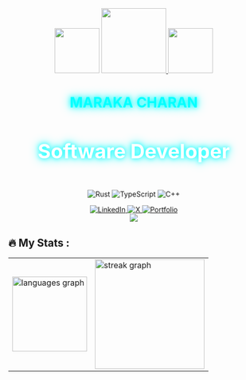 <div align="center">
   <img height="90" src="https://media.giphy.com/media/v1.Y2lkPTc5MGI3NjExMG1nMzg3cmphZ3J2eXh2ank3ZTc3aDRqbGFtY2tsMnIyOTVqaGFucyZlcD12MV9naWZzX3NlYXJjaCZjdD1n/IThjAlJnD9WNO/giphy.gif" />
    <a href="https://github.com/MARKASCHARAN">
    <img height="130" src="https://media.giphy.com/media/v1.Y2lkPTc5MGI3NjExdDliZHhodHpmNWZoZTlnczJkYXNkZ3p2bG9nN2txbW9weXF1aDV5dCZlcD12MV9naWZzX3NlYXJjaCZjdD1n/QnU6mOrBbElaIQz4Fe/giphy.gif">
  </a>
  <img height="90" src="https://media.giphy.com/media/v1.Y2lkPWVjZjA1ZTQ3MTE0dGw2MTY0M3l5Nms3Z3VtenliZGtpOThhZTUwc3lwd2s1dTB5ZSZlcD12MV9naWZzX3JlbGF0ZWQmY3Q9Zw/fByehYIrOIzO8XolJK/giphy.gif" />
  

</div>

<div align="center">
  <h1 style="color:#0ff; text-shadow: 0 0 10px #0ff, 0 0 20px #0ff;">MARAKA CHARAN</h1>
  <h4 style="color:#fff; font-size:40px; font-weight:bold; text-shadow: 0 0 10px #0ff, 0 0 20px #0ff;">Software Developer</h4>

   <p>
    <img src="https://img.shields.io/badge/Rust-000000?style=for-the-badge&logo=rust&logoColor=white" alt="Rust" />
    <img src="https://img.shields.io/badge/TypeScript-3178C6?style=for-the-badge&logo=typescript&logoColor=white" alt="TypeScript" />
    <img src="https://img.shields.io/badge/C++-00599C?style=for-the-badge&logo=c%2B%2B&logoColor=white" alt="C++" />
  </p>
</div>

<div align="center" >

<a href="https://www.linkedin.com/in/marka-charan-0a4a9727a/">
  <img v src="https://img.shields.io/badge/LinkedIn-0077B5?style=for-the-badge&logo=linkedin&logoColor=white" alt="LinkedIn" />
</a>
<a href="https://x.com/charan_mar68075">
  <img src="https://img.shields.io/badge/X-1DA1F2?style=for-the-badge&logo=x&logoColor=white" alt="X" />
</a>
<a href="https://www.markascharan.me/">
  <img src="https://img.shields.io/badge/Portfolio-FF6F61?style=for-the-badge&logo=google-chrome&logoColor=white" alt="Portfolio" />
</a>

</div>



<div align="center">
  <img src="https://visitor-badge.laobi.icu/badge?page_id=MARKASCHARAN.MARKASCHARAN" />
</div>


<h2 align="left">🔥 My Stats :</h2>

<div align="center">
  <table>
    <tr>
      <td>
        <img src="https://github-readme-stats.vercel.app/api/top-langs?username=MARKASCHARAN&locale=en&hide_title=false&layout=compact&card_width=320&langs_count=5&theme=dracula&hide_border=false" height="150" alt="languages graph" />
      </td>
      <td>
        <img src="https://streak-stats.demolab.com?user=MARKASCHARAN&locale=en&mode=daily&theme=dark&hide_border=false&border_radius=5&order=3" height="220" alt="streak graph" />
      </td>
    </tr>
  </table>
</div>

